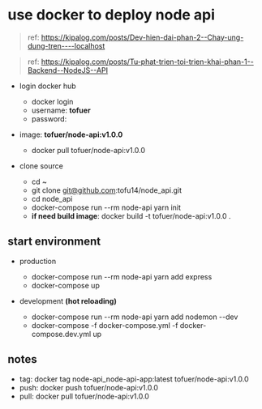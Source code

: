 # use docker to deploy node api 

> ref: https://kipalog.com/posts/Dev-hien-dai-phan-2--Chay-ung-dung-tren----localhost

> ref: https://kipalog.com/posts/Tu-phat-trien-toi-trien-khai-phan-1--Backend--NodeJS--API

* login docker hub
  * docker login
  * username: **tofuer**
  * password:

* image: **tofuer/node-api:v1.0.0**
  * docker pull tofuer/node-api:v1.0.0

* clone source
  * cd ~
  * git clone git@github.com:tofu14/node_api.git
  * cd node_api
  * docker-compose run --rm node-api yarn init
  * **if need build image**: docker build -t tofuer/node-api:v1.0.0 .

## start environment
* production
  * docker-compose run --rm node-api yarn add express
  * docker-compose up

* development **(hot reloading)**
  * docker-compose run --rm node-api yarn add nodemon --dev
  * docker-compose -f docker-compose.yml -f docker-compose.dev.yml up

## notes
* tag: docker tag node-api_node-api-app:latest tofuer/node-api:v1.0.0
* push: docker push tofuer/node-api:v1.0.0
* pull: docker pull tofuer/node-api:v1.0.0
